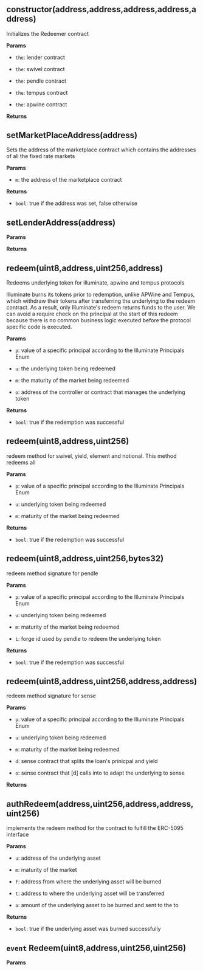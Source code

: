 # 



## constructor(address,address,address,address,address)

Initializes the Redeemer contract



**Params**
- `the`: lender contract

- `the`: swivel contract

- `the`: pendle contract

- `the`: tempus contract

- `the`: apwine contract

**Returns**

## setMarketPlaceAddress(address)

Sets the address of the marketplace contract which contains the
addresses of all the fixed rate markets



**Params**
- `m`: the address of the marketplace contract


**Returns**
- `bool`: true if the address was set, false otherwise

## setLenderAddress(address)




**Params**

**Returns**

## redeem(uint8,address,uint256,address)

Redeems underlying token for illuminate, apwine and tempus
protocols

Illuminate burns its tokens prior to redemption, unlike APWine and
Tempus, which withdraw their tokens after transferring the underlying to
the redeem contract. As a result, only Illuminate's redeem returns funds
to the user.
We can avoid a require check on the principal at the start of this
redeem because there is no common business logic executed before the
protocol specific code is executed.


**Params**
- `p`: value of a specific principal according to the Illuminate Principals Enum

- `u`: the underlying token being redeemed

- `m`: the maturity of the market being redeemed

- `o`: address of the controller or contract that manages the underlying token


**Returns**
- `bool`: true if the redemption was successful

## redeem(uint8,address,uint256)


redeem method for swivel, yield, element and notional. This method redeems all


**Params**
- `p`: value of a specific principal according to the Illuminate Principals Enum

- `u`: underlying token being redeemed

- `m`: maturity of the market being redeemed


**Returns**
- `bool`: true if the redemption was successful

## redeem(uint8,address,uint256,bytes32)

redeem method signature for pendle



**Params**
- `p`: value of a specific principal according to the Illuminate Principals Enum

- `u`: underlying token being redeemed

- `m`: maturity of the market being redeemed

- `i`: forge id used by pendle to redeem the underlying token


**Returns**
- `bool`: true if the redemption was successful

## redeem(uint8,address,uint256,address,address)


redeem method signature for sense


**Params**
- `p`: value of a specific principal according to the Illuminate Principals Enum

- `u`: underlying token being redeemed

- `m`: maturity of the market being redeemed

- `d`: sense contract that splits the loan's prinicpal and yield

- `o`: sense contract that [d] calls into to adapt the underlying to sense

**Returns**

## authRedeem(address,uint256,address,address,uint256)

implements the redeem method for the contract to fulfill the
ERC-5095 interface



**Params**
- `u`: address of the underlying asset

- `m`: maturity of the market

- `f`: address from where the underlying asset will be burned

- `t`: address to where the underlying asset will be transferred

- `a`: amount of the underlying asset to be burned and sent to the to


**Returns**
- `bool`: true if the underlying asset was burned successfully



## `event` Redeem(uint8,address,uint256,uint256)




**Params**

